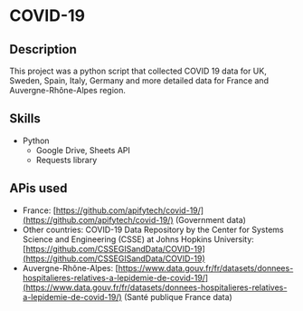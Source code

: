 # COVID-19
## Description
This project was a python script that collected COVID 19 data for UK, Sweden, Spain, Italy, Germany and more detailed data for France and Auvergne-Rhône-Alpes region.
## Skills
- Python
    - Google Drive, Sheets API
    - Requests library
## APis used
* France: [https://github.com/apifytech/covid-19/](https://github.com/apifytech/covid-19/) (Government data)
* Other countries: COVID-19 Data Repository by the Center for Systems Science and Engineering (CSSE) at Johns Hopkins University: [https://github.com/CSSEGISandData/COVID-19](https://github.com/CSSEGISandData/COVID-19)
* Auvergne-Rhône-Alpes: [https://www.data.gouv.fr/fr/datasets/donnees-hospitalieres-relatives-a-lepidemie-de-covid-19/](https://www.data.gouv.fr/fr/datasets/donnees-hospitalieres-relatives-a-lepidemie-de-covid-19/) (Santé publique France data)
